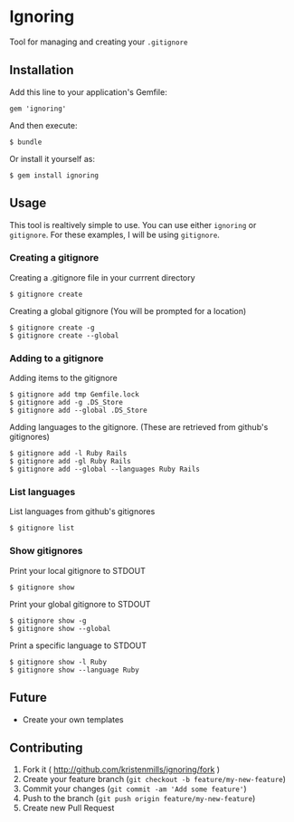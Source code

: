 # Ignoring

Tool for managing and creating your `.gitignore`

## Installation

Add this line to your application's Gemfile:

    gem 'ignoring'

And then execute:

    $ bundle

Or install it yourself as:

    $ gem install ignoring

## Usage

This tool is realtively simple to use.  You can use either `ignoring` or `gitignore`. For these examples, I will be using `gitignore`.

### Creating a gitignore

Creating a .gitignore file in your currrent directory

    $ gitignore create

Creating a global gitignore (You will be prompted for a location)

    $ gitignore create -g
    $ gitignore create --global

### Adding to a gitignore

Adding items to the gitignore

    $ gitignore add tmp Gemfile.lock
    $ gitignore add -g .DS_Store
    $ gitignore add --global .DS_Store

Adding languages to the gitignore. (These are retrieved from github's gitignores)

    $ gitignore add -l Ruby Rails
    $ gitignore add -gl Ruby Rails
    $ gitignore add --global --languages Ruby Rails

### List languages

List languages from github's gitignores

    $ gitignore list

### Show gitignores

Print your local gitignore to STDOUT

    $ gitignore show

Print your global gitignore to STDOUT

    $ gitignore show -g
    $ gitignore show --global

Print a specific language to STDOUT

    $ gitignore show -l Ruby
    $ gitignore show --language Ruby

## Future

* Create your own templates


## Contributing

1. Fork it ( http://github.com/kristenmills/ignoring/fork )
2. Create your feature branch (`git checkout -b feature/my-new-feature`)
3. Commit your changes (`git commit -am 'Add some feature'`)
4. Push to the branch (`git push origin feature/my-new-feature`)
5. Create new Pull Request
